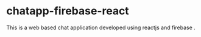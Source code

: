 # chatapp-firebase-react
This is a web based chat application developed using reactjs and firebase . 
